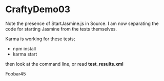 CraftyDemo03
============

Note the presence of StartJasmine.js in Source. I am now
separating the code for starting Jasmine from the tests
themselves.

Karma is working for these tests;

- npm install
- karma start

then look at the command line, or read **test_results.xml**

Foobar45